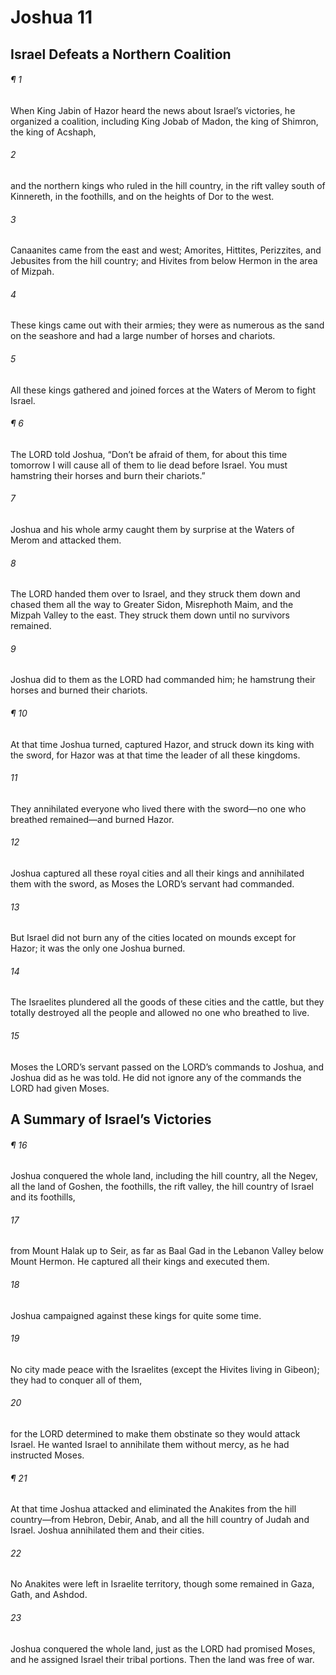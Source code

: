 # Joshua 11
## Israel Defeats a Northern Coalition
###### ¶ 1
When King Jabin of Hazor heard the news about Israel’s victories, he organized a coalition, including King Jobab of Madon, the king of Shimron, the king of Acshaph,
###### 2
and the northern kings who ruled in the hill country, in the rift valley south of Kinnereth, in the foothills, and on the heights of Dor to the west.
###### 3
Canaanites came from the east and west; Amorites, Hittites, Perizzites, and Jebusites from the hill country; and Hivites from below Hermon in the area of Mizpah.
###### 4
These kings came out with their armies; they were as numerous as the sand on the seashore and had a large number of horses and chariots.
###### 5
All these kings gathered and joined forces at the Waters of Merom to fight Israel.
###### ¶ 6
The LORD told Joshua, “Don’t be afraid of them, for about this time tomorrow I will cause all of them to lie dead before Israel. You must hamstring their horses and burn their chariots.”
###### 7
Joshua and his whole army caught them by surprise at the Waters of Merom and attacked them.
###### 8
The LORD handed them over to Israel, and they struck them down and chased them all the way to Greater Sidon, Misrephoth Maim, and the Mizpah Valley to the east. They struck them down until no survivors remained.
###### 9
Joshua did to them as the LORD had commanded him; he hamstrung their horses and burned their chariots.
###### ¶ 10
At that time Joshua turned, captured Hazor, and struck down its king with the sword, for Hazor was at that time the leader of all these kingdoms.
###### 11
They annihilated everyone who lived there with the sword—no one who breathed remained—and burned Hazor.
###### 12
Joshua captured all these royal cities and all their kings and annihilated them with the sword, as Moses the LORD’s servant had commanded.
###### 13
But Israel did not burn any of the cities located on mounds except for Hazor; it was the only one Joshua burned.
###### 14
The Israelites plundered all the goods of these cities and the cattle, but they totally destroyed all the people and allowed no one who breathed to live.
###### 15
Moses the LORD’s servant passed on the LORD’s commands to Joshua, and Joshua did as he was told. He did not ignore any of the commands the LORD had given Moses.
## A Summary of Israel’s Victories
###### ¶ 16
Joshua conquered the whole land, including the hill country, all the Negev, all the land of Goshen, the foothills, the rift valley, the hill country of Israel and its foothills,
###### 17
from Mount Halak up to Seir, as far as Baal Gad in the Lebanon Valley below Mount Hermon. He captured all their kings and executed them.
###### 18
Joshua campaigned against these kings for quite some time.
###### 19
No city made peace with the Israelites (except the Hivites living in Gibeon); they had to conquer all of them,
###### 20
for the LORD determined to make them obstinate so they would attack Israel. He wanted Israel to annihilate them without mercy, as he had instructed Moses.
###### ¶ 21
At that time Joshua attacked and eliminated the Anakites from the hill country—from Hebron, Debir, Anab, and all the hill country of Judah and Israel. Joshua annihilated them and their cities.
###### 22
No Anakites were left in Israelite territory, though some remained in Gaza, Gath, and Ashdod.
###### 23
Joshua conquered the whole land, just as the LORD had promised Moses, and he assigned Israel their tribal portions. Then the land was free of war.
